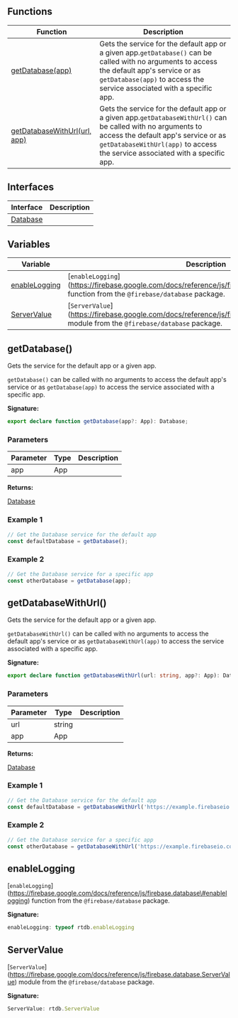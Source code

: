 
## Functions

|  Function | Description |
|  --- | --- |
|  [getDatabase(app)](./firebase-admin.database.md#getdatabase) | Gets the  service for the default app or a given app.<code>getDatabase()</code> can be called with no arguments to access the default app's  service or as <code>getDatabase(app)</code> to access the  service associated with a specific app. |
|  [getDatabaseWithUrl(url, app)](./firebase-admin.database.md#getdatabasewithurl) | Gets the  service for the default app or a given app.<code>getDatabaseWithUrl()</code> can be called with no arguments to access the default app's  service or as <code>getDatabaseWithUrl(app)</code> to access the  service associated with a specific app. |

## Interfaces

|  Interface | Description |
|  --- | --- |
|  [Database](./firebase-admin.database.database.md#database_interface) |  |

## Variables

|  Variable | Description |
|  --- | --- |
|  [enableLogging](./firebase-admin.database.md#enablelogging) | \[<code>enableLogging</code>\](https://firebase.google.com/docs/reference/js/firebase.database\#enablelogging) function from the <code>@firebase/database</code> package. |
|  [ServerValue](./firebase-admin.database.md#servervalue) | \[<code>ServerValue</code>\](https://firebase.google.com/docs/reference/js/firebase.database.ServerValue) module from the <code>@firebase/database</code> package. |

## getDatabase()

Gets the  service for the default app or a given app.

`getDatabase()` can be called with no arguments to access the default app's  service or as `getDatabase(app)` to access the  service associated with a specific app.

<b>Signature:</b>

```typescript
export declare function getDatabase(app?: App): Database;
```

### Parameters

|  Parameter | Type | Description |
|  --- | --- | --- |
|  app | App |  |

<b>Returns:</b>

[Database](./firebase-admin.database.database.md#database_interface)

### Example 1


```javascript
// Get the Database service for the default app
const defaultDatabase = getDatabase();

```

### Example 2


```javascript
// Get the Database service for a specific app
const otherDatabase = getDatabase(app);

```

## getDatabaseWithUrl()

Gets the  service for the default app or a given app.

`getDatabaseWithUrl()` can be called with no arguments to access the default app's  service or as `getDatabaseWithUrl(app)` to access the  service associated with a specific app.

<b>Signature:</b>

```typescript
export declare function getDatabaseWithUrl(url: string, app?: App): Database;
```

### Parameters

|  Parameter | Type | Description |
|  --- | --- | --- |
|  url | string |  |
|  app | App |  |

<b>Returns:</b>

[Database](./firebase-admin.database.database.md#database_interface)

### Example 1


```javascript
// Get the Database service for the default app
const defaultDatabase = getDatabaseWithUrl('https://example.firebaseio.com');

```

### Example 2


```javascript
// Get the Database service for a specific app
const otherDatabase = getDatabaseWithUrl('https://example.firebaseio.com', app);

```

## enableLogging

\[`enableLogging`<!-- -->\](https://firebase.google.com/docs/reference/js/firebase.database\#enablelogging) function from the `@firebase/database` package.

<b>Signature:</b>

```typescript
enableLogging: typeof rtdb.enableLogging
```

## ServerValue

\[`ServerValue`<!-- -->\](https://firebase.google.com/docs/reference/js/firebase.database.ServerValue) module from the `@firebase/database` package.

<b>Signature:</b>

```typescript
ServerValue: rtdb.ServerValue
```
